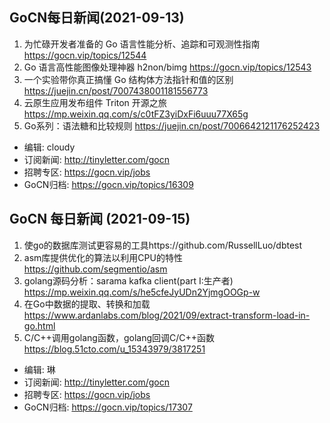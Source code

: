 ## GoCN每日新闻(2021-09-13)

1. 为忙碌开发者准备的 Go 语言性能分析、追踪和可观测性指南 https://gocn.vip/topics/12544
2. Go 语言高性能图像处理神器 h2non/bimg https://gocn.vip/topics/12543
3. 一个实验带你真正搞懂 Go 结构体方法指针和值的区别 https://juejin.cn/post/7007438001181556773
4. 云原生应用发布组件 Triton 开源之旅 https://mp.weixin.qq.com/s/c0tFZ3yiDxFi6uuu77X65g
5. Go系列：语法糖和比较规则 https://juejin.cn/post/7006642121176252423
   
- 编辑: cloudy
- 订阅新闻: http://tinyletter.com/gocn
- 招聘专区: https://gocn.vip/jobs
- GoCN归档: https://gocn.vip/topics/16309 

## GoCN 每日新闻 (2021-09-15)

1. 使go的数据库测试更容易的工具https://github.com/RussellLuo/dbtest
2. asm库提供优化的算法以利用CPU的特性 https://github.com/segmentio/asm
3. golang源码分析：sarama kafka client(part I:生产者) https://mp.weixin.qq.com/s/he5cfeJyUDn2YjmgOOGp-w
4. 在Go中数据的提取、转换和加载 https://www.ardanlabs.com/blog/2021/09/extract-transform-load-in-go.html
5. C/C++调用golang函数，golang回调C/C++函数  https://blog.51cto.com/u_15343979/3817251

- 编辑: 琳 
- 订阅新闻: http://tinyletter.com/gocn
- 招聘专区: https://gocn.vip/jobs
- GoCN归档: https://gocn.vip/topics/17307

